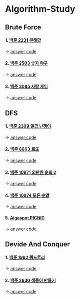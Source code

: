 # Algorithm-Study

Brute Force
-------------
#### 1. [백준 2231 분해합](https://www.acmicpc.net/problem/2231)
  -> [answer code](Brute_Force/BJ_2231_분해합/main.cpp)
  
#### 2. [백준 2503 숫자 야구](https://www.acmicpc.net/problem/2503)
  -> [answer code](Brute_Force/BJ_2503_숫자_야구/main.cpp)
  
#### 3. [백준 3085 사탕 게임](https://www.acmicpc.net/problem/3085)
  -> [answer code](Brute_Force/BJ_3085_사탕_게임/main.cpp)
  
DFS
-------------
#### 1. [백준 2309 일곱 난쟁이](https://www.acmicpc.net/problem/2309)
  -> [answer code](DFS/BJ_2309_일곱_난쟁이/main.cpp)
  
#### 2. [백준 6603 로또](https://www.acmicpc.net/problem/6603)
  -> [answer code](DFS/BJ_6603_로또/main.cpp)  
  
#### 3. [백준 10971 외판원 순회 2](https://www.acmicpc.net/problem/10971)
  -> [answer code](DFS/BJ_10971_외판원_순회_2/main.cpp)  
  
#### 4. [백준 10974 모든 순열](https://www.acmicpc.net/problem/10974)
  -> [answer code](DFS/BJ_10974_모든순열/main.cpp) 
  
#### 5. [Algospot PICNIC](https://algospot.com/judge/problem/read/PICNIC)
  -> [answer code](DFS/AS_PICNIC/main.cpp)  
 

Devide And Conquer
-------------
#### 1. [백준 1992 쿼드트리](https://www.acmicpc.net/problem/1992)
  -> [answer code](DevideAndConquer/BJ_1992_쿼드트리/main.cpp)

#### 2. [백준 2630 색종이 만들기](https://www.acmicpc.net/problem/2630)
  -> [answer code](DevideAndConquer/BJ_2630_색종이_만들기/main.cpp)